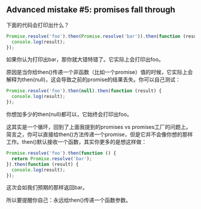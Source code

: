 ## Advanced mistake #5: promises fall through

下面的代码会打印出什么？

```js
Promise.resolve('foo').then(Promise.resolve('bar')).then(function (result) {
  console.log(result);
});
```

如果你认为打印出bar，那你就大错特错了。它实际上会打印出foo。

原因是当你给then()传递一个非函数（比如一个promise）值的时候，它实际上会解释为then(null)，这会导致之前的promise的结果丢失。你可以自己测试：

```js
Promise.resolve('foo').then(null).then(function (result) {
  console.log(result);
});
```

你想加多少的then(null)都可以，它始终会打印出foo。

这其实是一个循环，回到了上面我提到的promises vs promises工厂的问题上。简言之，你可以直接给then()方法传递一个promise，但是它并不会像你想的那样工作。then()默认接收一个函数，其实你更多的是想这样做：

```js
Promise.resolve('foo').then(function () {
  return Promise.resolve('bar');
}).then(function (result) {
  console.log(result);
});
```

这次会如我们预期的那样返回bar。

所以要提醒你自己：永远给then()传递一个函数参数。
